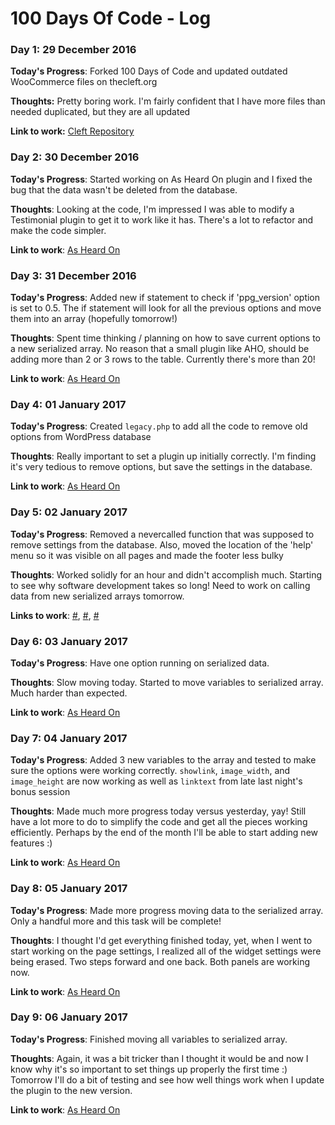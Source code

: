 # 100 Days Of Code - Log

### Day 1: 29 December 2016

**Today's Progress**: Forked 100 Days of Code and updated outdated WooCommerce files on thecleft.org

**Thoughts:** Pretty boring work. I'm fairly confident that I have more files than needed duplicated, but they are all updated

**Link to work:** [Cleft Repository](https://github.com/DustinHartzler/TheCLEFT/commit/2733f569770d2cf39a49ac5677095e0b818585ff)

### Day 2: 30 December 2016

**Today's Progress**: Started working on As Heard On plugin and I fixed the bug that the data wasn't be deleted from the database.

**Thoughts**: Looking at the code, I'm impressed I was able to modify a Testimonial plugin to get it to work like it has. There's a lot to refactor and make the code simpler.

**Link to work**: [As Heard On](https://github.com/DustinHartzler/As-Heard-On/commit/3ae18b85dd2208a690456a1135633c7323017627)

### Day 3: 31 December 2016

**Today's Progress**: Added new if statement to check if 'ppg_version' option is set to 0.5. The if statement will look for all the previous options and move them into an array (hopefully tomorrow!)

**Thoughts**: Spent time thinking / planning on how to save current options to a new serialized array. No reason that a small plugin like AHO, should be adding more than 2 or 3 rows to the table. Currently there's more than 20!

**Link to work**: [As Heard On](https://github.com/DustinHartzler/As-Heard-On/commit/fc5d79d15804e5eec18ae811496422141f820566)

### Day 4: 01 January 2017

**Today's Progress**: Created `legacy.php` to add all the code to remove old options from WordPress database

**Thoughts**: Really important to set a plugin up initially correctly. I'm finding it's very tedious to remove options, but save the settings in the database.

**Link to work**: [As Heard On](https://github.com/DustinHartzler/As-Heard-On/commit/b5514b245aee953ea78651ea72074c86b771157c)

### Day 5: 02 January 2017

**Today's Progress**: Removed a nevercalled function that was supposed to remove settings from the database. Also, moved the location of the 'help' menu so it was visible on all pages and made the footer less bulky

**Thoughts**: Worked solidly for an hour and didn't accomplish much. Starting to see why software development takes so long! Need to work on calling data from new serialized arrays tomorrow.

**Links to work**: [#](https://github.com/DustinHartzler/As-Heard-On/commit/2dbbd5b9c7e513930e9a57927105c7d5c89fe265), [#](https://github.com/DustinHartzler/As-Heard-On/commit/8a0e92a16b32d4e9dc23a3e7681f68505db585c2), [#](https://github.com/DustinHartzler/As-Heard-On/commit/54b90a1da2a637f0ace338c18ff13f21561e49a1)

### Day 6: 03 January 2017

**Today's Progress**: Have one option running on serialized data.

**Thoughts**: Slow moving today. Started to move variables to serialized array. Much harder than expected.

**Link to work**: [As Heard On](https://github.com/DustinHartzler/As-Heard-On/commit/7f2b3f02dd98ddb5b8f6b574aed6ee19726d569d)

### Day 7: 04 January 2017

**Today's Progress**: Added 3 new variables to the array and tested to make sure the options were working correctly. `showlink`, `image_width`, and `image_height` are now working as well as `linktext` from late last night's bonus session

**Thoughts**: Made much more progress today versus yesterday, yay! Still have a lot more to do to simplify the code and get all the pieces working efficiently. Perhaps by the end of the month I'll be able to start adding new features :)

**Link to work**: [As Heard On](https://github.com/DustinHartzler/As-Heard-On/commit/041a1be329512826ce36681ab9ab84f73bb1d81d)

### Day 8: 05 January 2017

**Today's Progress**: Made more progress moving data to the serialized array. Only a handful more and this task will be complete!

**Thoughts**: I thought I'd get everything finished today, yet, when I went to start working on the page settings, I realized all of the widget settings were being erased. Two steps forward and one back. Both panels are working now.

**Link to work**: [As Heard On](https://github.com/DustinHartzler/As-Heard-On/commit/1cf1a50d65f0c69b271cf35ed35aaf06a174ff15)

### Day 9: 06 January 2017

**Today's Progress**: Finished moving all variables to serialized array.

**Thoughts**: Again, it was a bit tricker than I thought it would be and now I know why it's so important to set things up properly the first time :) Tomorrow I'll do a bit of testing and see how well things work when I update the plugin to the new version.

**Link to work**: [As Heard On](https://github.com/DustinHartzler/As-Heard-On/commit/b34215944f1d2b42f492aef36a5df6cd94ecdd5e)
